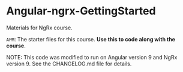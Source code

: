 # Angular-ngrx-GettingStarted
Materials for NgRx course.

`APM`: The starter files for this course. **Use this to code along with the course**.

NOTE: This code was modified to run on Angular version 9 and NgRx version 9. See the CHANGELOG.md file for details.
